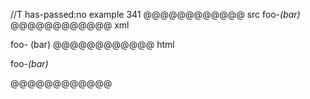 //T has-passed:no
example 341
@@@@@@@@@@@@ src
foo-_(bar)_
@@@@@@@@@@@@ xml
<?xml version="1.0" encoding="UTF-8"?>
<!DOCTYPE document SYSTEM "CommonMark.dtd">
<document xmlns="http://commonmark.org/xml/1.0">
  <paragraph>
    <text>foo-</text>
    <emph>
      <text>(bar)</text>
    </emph>
  </paragraph>
</document>
@@@@@@@@@@@@ html
<p>foo-<em>(bar)</em></p>
@@@@@@@@@@@@
